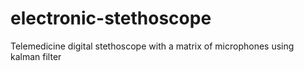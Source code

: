 # electronic-stethoscope
Telemedicine digital stethoscope with a matrix of microphones using kalman filter
